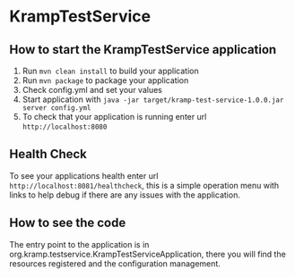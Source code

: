 # KrampTestService

How to start the KrampTestService application
---

1. Run `mvn clean install` to build your application
1. Run `mvn package` to package your application
1. Check config.yml and set your values
1. Start application with `java -jar target/kramp-test-service-1.0.0.jar server config.yml`
1. To check that your application is running enter url `http://localhost:8080`

Health Check
---

To see your applications health enter url `http://localhost:8081/healthcheck`, this is a simple operation menu with links to help debug if there are any issues with the application.

How to see the code
---

The entry point to the application is in org.kramp.testservice.KrampTestServiceApplication, there you will find the resources registered and the configuration management. 


